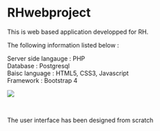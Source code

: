 # RHwebproject

This is web based application developped for RH.

The following information listed below : 

Server side langauge : PHP <br>
Database : Postgresql <br>
Baisc language : HTML5, CSS3, Javascript <br>
Framework : Bootstrap 4 <br>


<img src="https://i.imgur.com/snffXl7.png"></img>

<br>

The user interface has been designed from scratch
